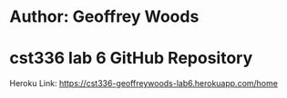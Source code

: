 # Author: Geoffrey Woods
# cst336 lab 6 GitHub Repository

Heroku Link: https://cst336-geoffreywoods-lab6.herokuapp.com/home
